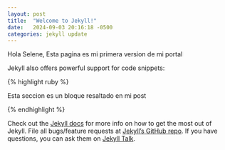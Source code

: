 ```yaml
---
layout: post
title:  "Welcome to Jekyll!"
date:   2024-09-03 20:16:18 -0500
categories: jekyll update
---
```

Hola Selene, Esta pagina es mi primera version de mi portal

Jekyll also offers powerful support for code snippets:

{% highlight ruby %}


Esta seccion es un bloque
resaltado en mi post

{% endhighlight %}

Check out the [Jekyll docs][jekyll-docs] for more info on how to get the most out of Jekyll. File all bugs/feature requests at [Jekyll’s GitHub repo][jekyll-gh]. If you have questions, you can ask them on [Jekyll Talk][jekyll-talk].

[jekyll-docs]: https://jekyllrb.com/docs/home
[jekyll-gh]:   https://github.com/jekyll/jekyll
[jekyll-talk]: https://talk.jekyllrb.com/
